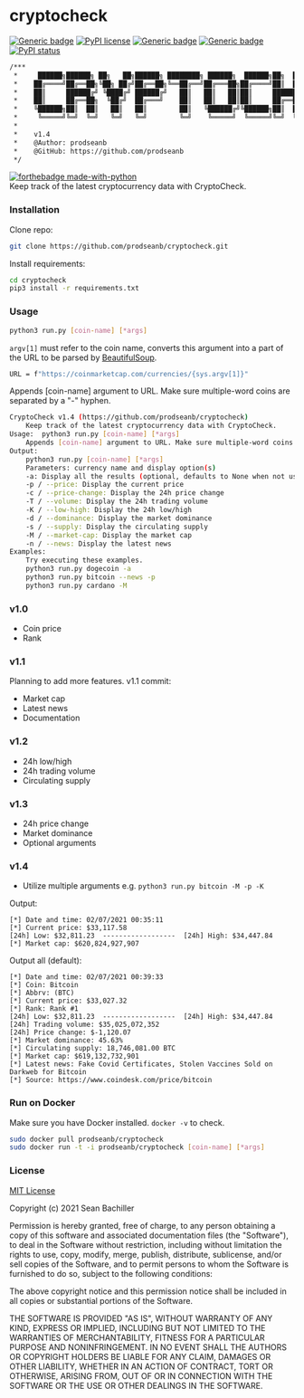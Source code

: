 # cryptocheck
[![Generic badge](https://img.shields.io/badge/fork-🔱-<COLOR>.svg)](https://github.com/prodseanb/cryptocheck/fork)
[![PyPI license](https://img.shields.io/pypi/l/ansicolortags.svg)](https://github.com/prodseanb/cryptocheck/blob/master/LICENSE)
[![Generic badge](https://img.shields.io/badge/follow-LinkedIn-<COLOR>.svg)](https://www.linkedin.com/in/sean-bachiller-40b63417b/)
[![Generic badge](https://img.shields.io/badge/follow-Twitter-<COLOR>.svg)](https://twitter.com/prodseanb)
[![PyPI status](https://img.shields.io/pypi/status/ansicolortags.svg)](https://github.com/prodseanb/cryptocheck/blob/master/cryptocheck.py)
<br />
```bash
/***
 *     ██████╗██████╗ ██╗   ██╗██████╗ ████████╗ ██████╗  ██████╗██╗  ██╗███████╗ ██████╗██╗  ██╗
 *    ██╔════╝██╔══██╗╚██╗ ██╔╝██╔══██╗╚══██╔══╝██╔═══██╗██╔════╝██║  ██║██╔════╝██╔════╝██║ ██╔╝
 *    ██║     ██████╔╝ ╚████╔╝ ██████╔╝   ██║   ██║   ██║██║     ███████║█████╗  ██║     █████╔╝ 
 *    ██║     ██╔══██╗  ╚██╔╝  ██╔═══╝    ██║   ██║   ██║██║     ██╔══██║██╔══╝  ██║     ██╔═██╗ 
 *    ╚██████╗██║  ██║   ██║   ██║        ██║   ╚██████╔╝╚██████╗██║  ██║███████╗╚██████╗██║  ██╗
 *     ╚═════╝╚═╝  ╚═╝   ╚═╝   ╚═╝        ╚═╝    ╚═════╝  ╚═════╝╚═╝  ╚═╝╚══════╝ ╚═════╝╚═╝  ╚═╝
 *
 *    v1.4      
 *    @Author: prodseanb
 *    @GitHub: https://github.com/prodseanb
 */
```
[![forthebadge made-with-python](http://ForTheBadge.com/images/badges/made-with-python.svg)](https://www.python.org/) <br />
Keep track of the latest cryptocurrency data with CryptoCheck.
### Installation
Clone repo:
```bash
git clone https://github.com/prodseanb/cryptocheck.git
```
Install requirements:
```bash
cd cryptocheck
pip3 install -r requirements.txt
```
### Usage
```bash
python3 run.py [coin-name] [*args]
```
`argv[1]` must refer to the coin name, converts this argument into a part of the URL to be parsed by [BeautifulSoup](https://pypi.org/project/beautifulsoup4/).
```bash
URL = f"https://coinmarketcap.com/currencies/{sys.argv[1]}"
```
Appends [coin-name] argument to URL. Make sure multiple-word coins are separated by a "-" hyphen.
```bash
CryptoCheck v1.4 (https://github.com/prodseanb/cryptocheck)
    Keep track of the latest cryptocurrency data with CryptoCheck.
Usage:  python3 run.py [coin-name] [*args]
    Appends [coin-name] argument to URL. Make sure multiple-word coins are separated by a "-" hyphen.
Output:
    python3 run.py [coin-name] [*args]
    Parameters: currency name and display option(s)
    -a: Display all the results (optional, defaults to None when not used)
    -p / --price: Display the current price
    -c / --price-change: Display the 24h price change
    -T / --volume: Display the 24h trading volume
    -K / --low-high: Display the 24h low/high
    -d / --dominance: Display the market dominance
    -s / --supply: Display the circulating supply
    -M / --market-cap: Display the market cap
    -n / --news: Display the latest news
Examples:
    Try executing these examples.   
    python3 run.py dogecoin -a
    python3 run.py bitcoin --news -p
    python3 run.py cardano -M
```
### v1.0
- Coin price
- Rank
### v1.1
Planning to add more features. v1.1 commit:
- Market cap
- Latest news  
- Documentation
### v1.2
- 24h low/high
- 24h trading volume
- Circulating supply
### v1.3
- 24h price change
- Market dominance
- Optional arguments
### v1.4
- Utilize multiple arguments e.g. `python3 run.py bitcoin -M -p -K` <br/>

Output:
```
[*] Date and time: 02/07/2021 00:35:11
[*] Current price: $33,117.58
[24h] Low: $32,811.23  ------------------  [24h] High: $34,447.84
[*] Market cap: $620,824,927,907
```
Output all (default):
```
[*] Date and time: 02/07/2021 00:39:33
[*] Coin: Bitcoin
[*] Abbrv: (BTC)
[*] Current price: $33,027.32
[*] Rank: Rank #1
[24h] Low: $32,811.23  ------------------  [24h] High: $34,447.84
[24h] Trading volume: $35,025,072,352
[24h] Price change: $-1,120.07
[*] Market dominance: 45.63%
[*] Circulating supply: 18,746,081.00 BTC
[*] Market cap: $619,132,732,901
[*] Latest news: Fake Covid Certificates, Stolen Vaccines Sold on Darkweb for Bitcoin 
[*] Source: https://www.coindesk.com/price/bitcoin
```
### Run on Docker
Make sure you have Docker installed. `docker -v` to check. 
```bash
sudo docker pull prodseanb/cryptocheck
sudo docker run -t -i prodseanb/cryptocheck [coin-name] [*args]
```
### License
[MIT License](https://github.com/prodseanb/cryptocheck/blob/master/LICENSE)

Copyright (c) 2021 Sean Bachiller

Permission is hereby granted, free of charge, to any person obtaining a copy
of this software and associated documentation files (the "Software"), to deal
in the Software without restriction, including without limitation the rights
to use, copy, modify, merge, publish, distribute, sublicense, and/or sell
copies of the Software, and to permit persons to whom the Software is
furnished to do so, subject to the following conditions:

The above copyright notice and this permission notice shall be included in all
copies or substantial portions of the Software.

THE SOFTWARE IS PROVIDED "AS IS", WITHOUT WARRANTY OF ANY KIND, EXPRESS OR
IMPLIED, INCLUDING BUT NOT LIMITED TO THE WARRANTIES OF MERCHANTABILITY,
FITNESS FOR A PARTICULAR PURPOSE AND NONINFRINGEMENT. IN NO EVENT SHALL THE
AUTHORS OR COPYRIGHT HOLDERS BE LIABLE FOR ANY CLAIM, DAMAGES OR OTHER
LIABILITY, WHETHER IN AN ACTION OF CONTRACT, TORT OR OTHERWISE, ARISING FROM,
OUT OF OR IN CONNECTION WITH THE SOFTWARE OR THE USE OR OTHER DEALINGS IN THE
SOFTWARE.
